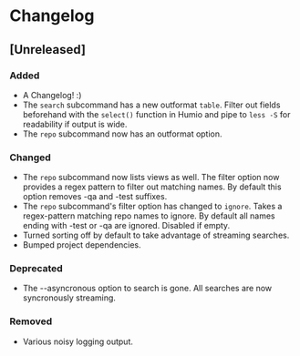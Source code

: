 # Changelog

## [Unreleased]

### Added

- A Changelog! :)
- The `search` subcommand has a new outformat `table`. Filter out fields beforehand with the `select()` function in Humio and pipe to `less -S` for readability if output is wide.
- The `repo` subcommand now has an outformat option.

### Changed

- The `repo` subcommand now lists views as well. The filter option now provides a regex pattern to filter out matching names. By default this option removes -qa and -test suffixes.
- The `repo` subcommand's filter option has changed to `ignore`. Takes a regex-pattern matching repo names to ignore. By default all names ending with -test or -qa are ignored. Disabled if empty.
- Turned sorting off by default to take advantage of streaming searches.
- Bumped project dependencies.

### Deprecated

- The --asyncronous option to search is gone. All searches are now syncronously streaming.

### Removed

- Various noisy logging output.
